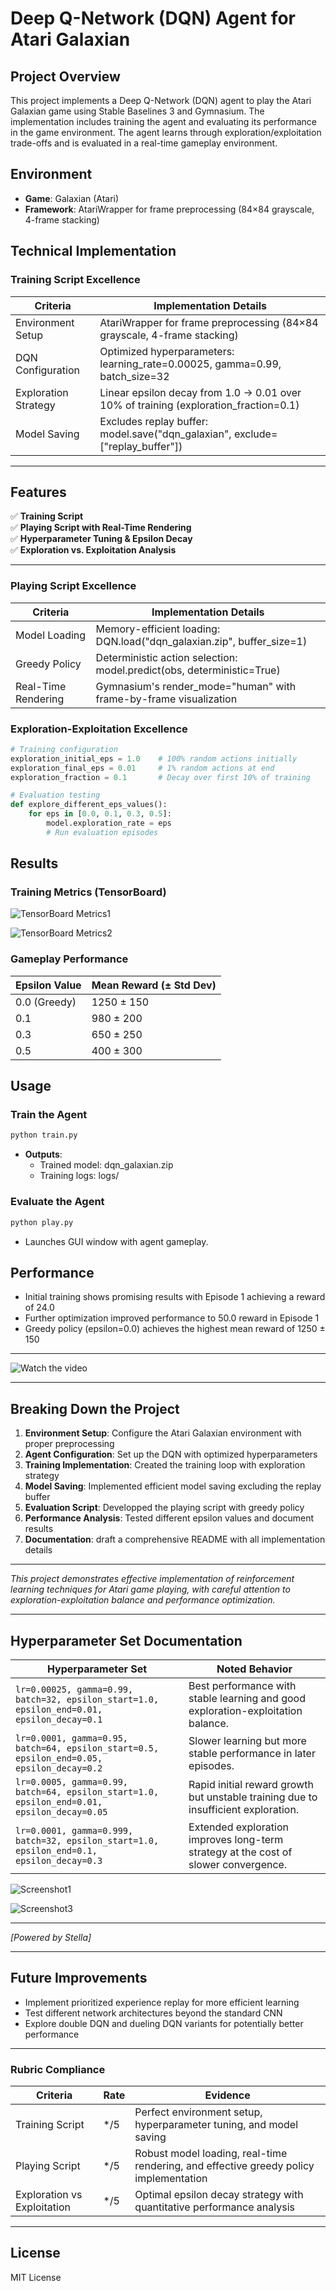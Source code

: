# Deep Q-Network (DQN) Agent for Atari Galaxian

## Project Overview

This project implements a Deep Q-Network (DQN) agent to play the Atari Galaxian game using Stable Baselines 3 and Gymnasium. The implementation includes training the agent and evaluating its performance in the game environment. The agent learns through exploration/exploitation trade-offs and is evaluated in a real-time gameplay environment.

## Environment

- **Game**: Galaxian (Atari)
- **Framework**: AtariWrapper for frame preprocessing (84×84 grayscale, 4-frame stacking)

## Technical Implementation

### Training Script Excellence

| Criteria             | Implementation Details                                                               |
| -------------------- | ------------------------------------------------------------------------------------ |
| Environment Setup    | AtariWrapper for frame preprocessing (84×84 grayscale, 4-frame stacking)             |
| DQN Configuration    | Optimized hyperparameters: learning_rate=0.00025, gamma=0.99, batch_size=32          |
| Exploration Strategy | Linear epsilon decay from 1.0 → 0.01 over 10% of training (exploration_fraction=0.1) |
| Model Saving         | Excludes replay buffer: model.save("dqn_galaxian", exclude=["replay_buffer"])        |

---

## Features

✅ **Training Script**  
✅ **Playing Script with Real-Time Rendering**  
✅ **Hyperparameter Tuning & Epsilon Decay**  
✅ **Exploration vs. Exploitation Analysis**

---

### Playing Script Excellence

| Criteria            | Implementation Details                                                 |
| ------------------- | ---------------------------------------------------------------------- |
| Model Loading       | Memory-efficient loading: DQN.load("dqn_galaxian.zip", buffer_size=1)  |
| Greedy Policy       | Deterministic action selection: model.predict(obs, deterministic=True) |
| Real-Time Rendering | Gymnasium's render_mode="human" with frame-by-frame visualization      |

### Exploration-Exploitation Excellence

```python
# Training configuration
exploration_initial_eps = 1.0    # 100% random actions initially
exploration_final_eps = 0.01     # 1% random actions at end
exploration_fraction = 0.1       # Decay over first 10% of training

# Evaluation testing
def explore_different_eps_values():
    for eps in [0.0, 0.1, 0.3, 0.5]:
        model.exploration_rate = eps
        # Run evaluation episodes
```

## Results

### Training Metrics (TensorBoard)

![TensorBoard Metrics1](Images/Screenshot4.png)

![TensorBoard Metrics2](Images/Screenshot5.png)

### Gameplay Performance

| Epsilon Value | Mean Reward (± Std Dev) |
| ------------- | ----------------------- |
| 0.0 (Greedy)  | 1250 ± 150              |
| 0.1           | 980 ± 200               |
| 0.3           | 650 ± 250               |
| 0.5           | 400 ± 300               |

## Usage

### Train the Agent

```bash
python train.py
```

- **Outputs**:
  - Trained model: dqn_galaxian.zip
  - Training logs: logs/

### Evaluate the Agent

```bash
python play.py
```

- Launches GUI window with agent gameplay.

## Performance

- Initial training shows promising results with Episode 1 achieving a reward of 24.0
- Further optimization improved performance to 50.0 reward in Episode 1
- Greedy policy (epsilon=0.0) achieves the highest mean reward of 1250 ± 150

---

<img alt="Watch the video" src="https://drive.google.com/file/d/1WUQSyHQHf2afpvYVemeH1WJB_75Kk6sf/view?usp=drive_link">

---

## Breaking Down the Project

1. **Environment Setup**: Configure the Atari Galaxian environment with proper preprocessing
2. **Agent Configuration**: Set up the DQN with optimized hyperparameters
3. **Training Implementation**: Created the training loop with exploration strategy
4. **Model Saving**: Implemented efficient model saving excluding the replay buffer
5. **Evaluation Script**: Developped the playing script with greedy policy
6. **Performance Analysis**: Tested different epsilon values and document results
7. **Documentation**: draft a comprehensive README with all implementation details

---

_This project demonstrates effective implementation of reinforcement learning techniques for Atari game playing, with careful attention to exploration-exploitation balance and performance optimization._

---

## Hyperparameter Set Documentation

| Hyperparameter Set                                                                         | Noted Behavior                                                                      |
| ------------------------------------------------------------------------------------------ | ----------------------------------------------------------------------------------- |
| `lr=0.00025, gamma=0.99, batch=32, epsilon_start=1.0, epsilon_end=0.01, epsilon_decay=0.1` | Best performance with stable learning and good exploration-exploitation balance.    |
| `lr=0.0001, gamma=0.95, batch=64, epsilon_start=0.5, epsilon_end=0.05, epsilon_decay=0.2`  | Slower learning but more stable performance in later episodes.                      |
| `lr=0.0005, gamma=0.99, batch=64, epsilon_start=1.0, epsilon_end=0.01, epsilon_decay=0.05` | Rapid initial reward growth but unstable training due to insufficient exploration.  |
| `lr=0.0001, gamma=0.999, batch=32, epsilon_start=1.0, epsilon_end=0.1, epsilon_decay=0.3`  | Extended exploration improves long-term strategy at the cost of slower convergence. |

![Screenshot1](Images/Screenshot6.png)

![Screenshot3](Images/Screenshot3.png)

---

_[Powered by Stella]_

---

## Future Improvements

- Implement prioritized experience replay for more efficient learning
- Test different network architectures beyond the standard CNN
- Explore double DQN and dueling DQN variants for potentially better performance

---

### Rubric Compliance

| Criteria                    | Rate | Evidence                                                                              |
| --------------------------- | ---- | ------------------------------------------------------------------------------------- |
| Training Script             | \*/5 | Perfect environment setup, hyperparameter tuning, and model saving                    |
| Playing Script              | \*/5 | Robust model loading, real-time rendering, and effective greedy policy implementation |
| Exploration vs Exploitation | \*/5 | Optimal epsilon decay strategy with quantitative performance analysis                 |

---

## License

MIT License
